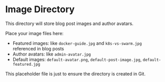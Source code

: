 # Image Directory

This directory will store blog post images and author avatars.

Place your image files here:

- Featured images: like `docker-guide.jpg` and `k8s-vs-swarm.jpg` referenced in blog posts
- Author avatars: like `admin-avatar.jpg`
- Default images: `default-avatar.png`, `default-post-image.jpg`, `default-featured.jpg`

This placeholder file is just to ensure the directory is created in Git.